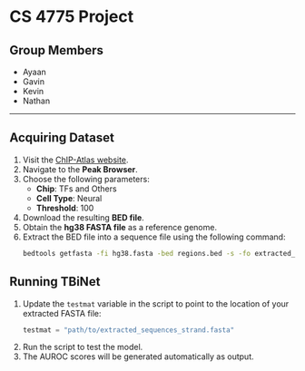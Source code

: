 # CS 4775 Project

## Group Members
- Ayaan
- Gavin
- Kevin
- Nathan

---

## Acquiring Dataset

1. Visit the [ChIP-Atlas website](https://chip-atlas.org/).
2. Navigate to the **Peak Browser**.
3. Choose the following parameters:
   - **Chip**: TFs and Others
   - **Cell Type**: Neural
   - **Threshold**: 100
4. Download the resulting **BED file**.
5. Obtain the **hg38 FASTA file** as a reference genome.
6. Extract the BED file into a sequence file using the following command:
   ```bash
   bedtools getfasta -fi hg38.fasta -bed regions.bed -s -fo extracted_sequences_strand.fasta

## Running TBiNet

1. Update the `testmat` variable in the script to point to the location of your extracted FASTA file:
   ```python
   testmat = "path/to/extracted_sequences_strand.fasta"
2. Run the script to test the model.
3. The AUROC scores will be generated automatically as output.

